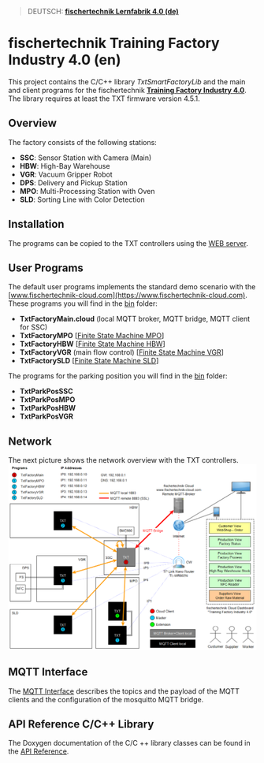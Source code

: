> DEUTSCH: [**fischertechnik Lernfabrik 4.0 (de)**](README_de.md)

# fischertechnik Training Factory Industry 4.0 (en)
This project contains the C/C++ library *TxtSmartFactoryLib* and the main and client programs for the fischertechnik [**Training Factory Industry 4.0**](https://www.fischertechnik.de/en/service/elearning/teaching/lernfabrik-4). The library requires at least the TXT firmware version 4.5.1.

## Overview
The factory consists of the following stations:
* **SSC**: Sensor Station with Camera (Main)
* **HBW**: High-Bay Warehouse
* **VGR**: Vacuum Gripper Robot
* **DPS**: Delivery and Pickup Station
* **MPO**: Multi-Processing Station with Oven
* **SLD**: Sorting Line with Color Detection

## Installation
The programs can be copied to the TXT controllers using the [WEB server](doc/WEBServer.md).

## User Programs
The default user programs implements the standard demo scenario with the [www.fischertechnik-cloud.com](https://www.fischertechnik-cloud.com). These programs you will find in the [bin](https://github.com/fischertechnik/txt_training_factory/tree/master/bin) folder:
* **TxtFactoryMain.cloud** (local MQTT broker, MQTT bridge, MQTT client for SSC)
* **TxtFactoryMPO** [[Finite State Machine MPO](https://fischertechnik.github.io/txt_training_factory_doc/html/dot_TxtMultiProcessingStationRun.png)]
* **TxtFactoryHBW** [[Finite State Machine HBW](https://fischertechnik.github.io/txt_training_factory_doc/html/dot_TxtHighBayWarehouseRun.png)]
* **TxtFactoryVGR** (main flow control) [[Finite State Machine VGR](https://fischertechnik.github.io/txt_training_factory_doc/html/dot_TxtVacuumGripperRobotRun.png)]
* **TxtFactorySLD** [[Finite State Machine SLD](https://fischertechnik.github.io/txt_training_factory_doc/html/dot_TxtSortingLineRun.png)]

The programs for the parking position you will find in the [bin](https://github.com/fischertechnik/txt_training_factory/tree/master/bin) folder:
* **TxtParkPosSSC**
* **TxtParkPosMPO**
* **TxtParkPosHBW**
* **TxtParkPosVGR**

## Network
The next picture shows the network overview with the TXT controllers.
![Overview Network](doc/Overview_Network.PNG "Overview Network")

## MQTT Interface
The [MQTT Interface](TxtSmartFactoryLib/doc/MqttInterface.md) describes the topics and the payload of the MQTT clients and the configuration of the mosquitto MQTT bridge. 

## API Reference C/C++ Library
The Doxygen documentation of the C/C ++ library classes can be found in the [API Reference](https://fischertechnik.github.io/txt_training_factory_doc/html/index.html).
